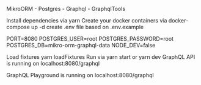 MikroORM - Postgres - Graphql - GraphqlTools



Install dependencies via yarn
Create your docker containers via docker-compose up -d
create .env file based on .env.example

PORT=8080
POSTGRES_USER=root
POSTGRES_PASSWORD=root
POSTGRES_DB=mikro-orm-graphql-data
NODE_DEV=false

Load fixtures yarn loadFixtures
Run via yarn start or yarn dev
GraphQL API is running on localhost:8080/graphql


GraphQL Playground is running on localhost:8080/graphql